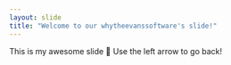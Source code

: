 ```yaml
---
layout: slide
title: "Welcome to our whytheevanssoftware's slide!"
---
```

This is my awesome slide :tada:
Use the left arrow to go back!
